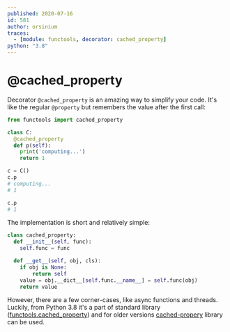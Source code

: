 ```yaml
---
published: 2020-07-16
id: 581
author: orsinium
traces:
  - [module: functools, decorator: cached_property]
python: "3.8"
---
```


# @cached_property

Decorator `@cached_property` is an amazing way to simplify your code. It's like the regular `@property` but remembers the value after the first call:

```python {hide}
from functools import cached_property
```

```python {continue} {no-print}
class C:
  @cached_property
  def p(self):
    print('computing...')
    return 1

c = C()
c.p
# computing...
# 1

c.p
# 1
```

The implementation is short and relatively simple:

```python
class cached_property:
  def __init__(self, func):
    self.func = func

  def __get__(self, obj, cls):
    if obj is None:
        return self
    value = obj.__dict__[self.func.__name__] = self.func(obj)
    return value
```

However, there are a few corner-cases, like async functions and threads. Luckily, from Python 3.8 it's a part of standard library ([functools.cached_property](https://docs.python.org/dev/library/functools.html#functools.cached_property)) and for older versions [cached-propery](https://github.com/pydanny/cached-property) library can be used.
